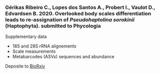 ### Gérikas Ribeiro C., Lopes dos Santos A., Probert I., Vaulot D., Edvardsen B. 2020. Overlooked body scales differentiation leads to re-assignation of _Pseudohaptolina sorokinii_ (Haptophyta). submitted to Phycologia

Supplementary data
* 18S and 28S rRNA alignements
* Scale measurements
* Metabarcodes (ASVs) sequences and abundance

Deposite to [BioRxiv](https://www.biorxiv.org/content/10.1101/2020.05.06.081489v1)
